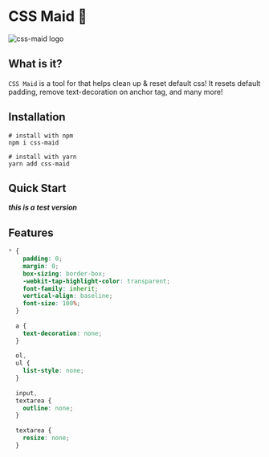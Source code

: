 # CSS Maid 🧹

![css-maid logo](https://raw.githubusercontent.com/joshxfi/green-calculator/master/public/css-maid-logo.png)

## What is it?

`CSS Maid` is a tool for that helps clean up & reset default css! It resets default padding, remove text-decoration on anchor tag, and many more!

## Installation

```shell
# install with npm
npm i css-maid

# install with yarn
yarn add css-maid
```

## Quick Start

***this is a test version***

## Features

```css
* {
    padding: 0;
    margin: 0;
    box-sizing: border-box;
    -webkit-tap-highlight-color: transparent;
    font-family: inherit;
    vertical-align: baseline;
    font-size: 100%;
  }
  
  a {
    text-decoration: none;
  }
  
  ol,
  ul {
    list-style: none;
  }
  
  input,
  textarea {
    outline: none;
  }
  
  textarea {
    resize: none;
  }
```